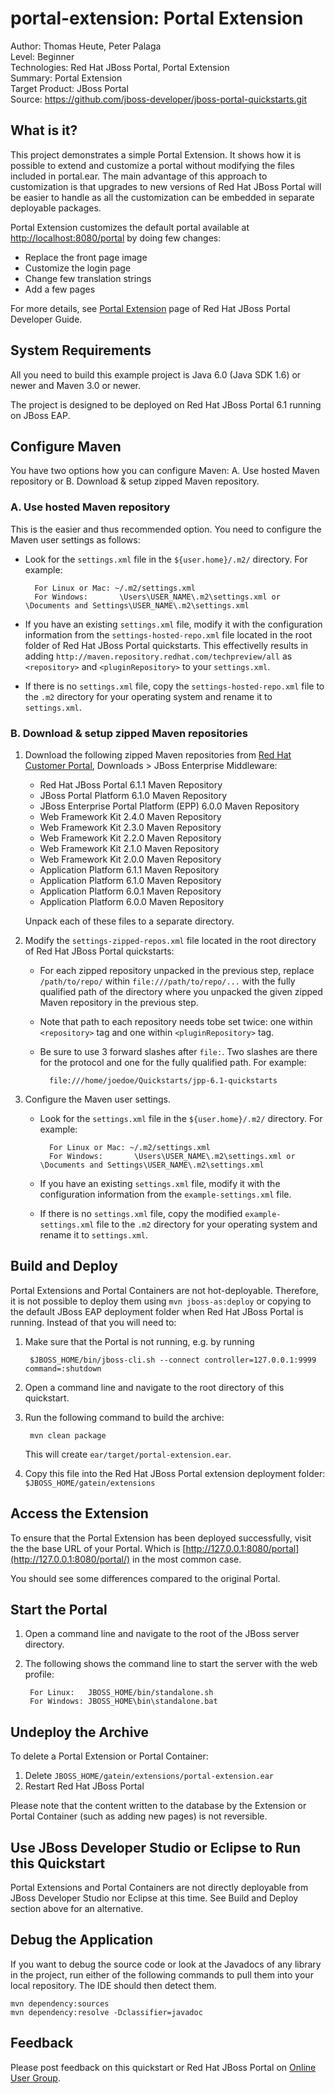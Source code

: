 <!--~ Do not edit this derived file! See jboss-portal-quickstarts/src/main/freemarker/portal-extension/README.md.ftl ~-->

portal-extension: Portal Extension
============================
Author: Thomas Heute, Peter Palaga  
Level: Beginner  
Technologies: Red Hat JBoss Portal, Portal Extension  
Summary: Portal Extension  
Target Product: JBoss Portal  
Source: <https://github.com/jboss-developer/jboss-portal-quickstarts.git>


What is it?
-----------

This project demonstrates a simple Portal Extension. It shows how it is possible to extend and customize a portal without
modifying the files included in portal.ear. The main advantage of this approach to customization is that upgrades to new
versions of Red Hat JBoss Portal will be easier to handle as all the customization can be embedded in separate
deployable packages.

Portal Extension customizes the default portal available at [http://localhost:8080/portal](http://localhost:8080/portal) by doing few changes:

* Replace the front page image
* Customize the login page
* Change few translation strings
* Add a few pages

For more details, see [Portal Extension](https://access.redhat.com/site/documentation/en-US/JBoss_Portal_Platform/6.1/html/Development_Guide/chap-Portal_Extension.html) page of
Red Hat JBoss Portal Developer Guide.


<!--~ Included from gatein-portal-quickstarts-parent/src/main/freemarker/include/system-requirements.md.ftl ~-->
System Requirements
-------------------

All you need to build this example project is Java 6.0 (Java SDK 1.6) or newer and Maven 3.0 or newer.

The project is designed to be deployed on Red Hat JBoss Portal 6.1 running on JBoss EAP.


<!--~ Included from gatein-portal-quickstarts-parent/src/main/freemarker/include/configure-maven.md.ftl ~-->
Configure Maven
---------------

You have two options how you can configure Maven: A. Use hosted Maven repository or B. Download & setup zipped Maven repository.

### A. Use hosted Maven repository

This is the easier and thus recommended option. You need to configure the Maven user settings as follows:

* Look for the `settings.xml` file in the `${user.home}/.m2/` directory. For example:

        For Linux or Mac: ~/.m2/settings.xml
        For Windows:       \Users\USER_NAME\.m2\settings.xml or \Documents and Settings\USER_NAME\.m2\settings.xml
* If you have an existing `settings.xml` file, modify it with the configuration information from the `settings-hosted-repo.xml`
  file located in the root folder of Red Hat JBoss Portal quickstarts. This effectivelly results in
  adding `http://maven.repository.redhat.com/techpreview/all` as `<repository>` and `<pluginRepository>` to your `settings.xml`.
* If there is no `settings.xml` file, copy the `settings-hosted-repo.xml` file to the `.m2` directory for your
  operating system and rename it to `settings.xml`.

### B. Download & setup zipped Maven repositories

1.  Download the following zipped Maven repositories from [Red Hat Customer Portal](https://access.redhat.com/),
    Downloads > JBoss Enterprise Middleware:
    * Red Hat JBoss Portal 6.1.1 Maven Repository
    * JBoss Portal Platform 6.1.0 Maven Repository
    * JBoss Enterprise Portal Platform (EPP) 6.0.0 Maven Repository
    * Web Framework Kit 2.4.0 Maven Repository
    * Web Framework Kit 2.3.0 Maven Repository
    * Web Framework Kit 2.2.0 Maven Repository
    * Web Framework Kit 2.1.0 Maven Repository
    * Web Framework Kit 2.0.0 Maven Repository
    * Application Platform 6.1.1 Maven Repository
    * Application Platform 6.1.0 Maven Repository
    * Application Platform 6.0.1 Maven Repository
    * Application Platform 6.0.0 Maven Repository

    Unpack each of these files to a separate directory.

2.  Modify the `settings-zipped-repos.xml` file located in the root directory of Red Hat JBoss Portal
    quickstarts:
    * For each zipped repository unpacked in the previous step, replace `/path/to/repo/` within `file:///path/to/repo/...`
      with the fully qualified path of the directory where you unpacked the given zipped Maven repository in the previous
      step.
    * Note that path to each repository needs tobe set twice: one within `<repository>` tag and one within
      `<pluginRepository>` tag.
    * Be sure to use 3 forward slashes after `file:`. Two slashes are there for the protocol and one for the fully qualified
      path. For example:

            file:///home/joedoe/Quickstarts/jpp-6.1-quickstarts
3.  Configure the Maven user settings.
    * Look for the `settings.xml` file in the `${user.home}/.m2/` directory. For example:

            For Linux or Mac: ~/.m2/settings.xml
            For Windows:       \Users\USER_NAME\.m2\settings.xml or \Documents and Settings\USER_NAME\.m2\settings.xml
    * If you have an existing `settings.xml` file, modify it with the configuration information from the `example-settings.xml`
      file.
    * If there is no `settings.xml` file, copy the modified `example-settings.xml` file to the `.m2` directory for your
      operating system and rename it to `settings.xml`.



<!--~ Included from gatein-portal-quickstarts-parent/src/main/freemarker/include/build-and-deploy-portal-container-or-extension.md.ftl ~-->
Build and Deploy
----------------

Portal Extensions and Portal Containers are not hot-deployable. Therefore, it is not possible to deploy them using 
`mvn jboss-as:deploy` or copying to the default JBoss EAP deployment folder when 
Red Hat JBoss Portal is running. Instead of that you will need to:

1. Make sure that the Portal is not running, e.g. by running 

        $JBOSS_HOME/bin/jboss-cli.sh --connect controller=127.0.0.1:9999 command=:shutdown

2. Open a command line and navigate to the root directory of this quickstart.
3. Run the following command to build the archive:

        mvn clean package

    This will create `ear/target/portal-extension.ear`.
4. Copy this file into the Red Hat JBoss Portal extension deployment folder: `$JBOSS_HOME/gatein/extensions`

Access the Extension
--------------------

To ensure that the Portal Extension has been deployed successfully, visit the the base URL of your Portal. Which is
[http://127.0.0.1:8080/portal](http://127.0.0.1:8080/portal/) in the most common case.

You should see some differences compared to the original Portal.


<!--~ Included from gatein-portal-quickstarts-parent/src/main/freemarker/include/start-the-portal.md.ftl ~-->
Start the Portal
----------------

1. Open a command line and navigate to the root of the JBoss server directory.
2. The following shows the command line to start the server with the web profile:

        For Linux:   JBOSS_HOME/bin/standalone.sh
        For Windows: JBOSS_HOME\bin\standalone.bat


Undeploy the Archive
--------------------

To delete a Portal Extension or Portal Container:

1. Delete `JBOSS_HOME/gatein/extensions/portal-extension.ear`
2. Restart Red Hat JBoss Portal

Please note that the content written to the database by the Extension or Portal Container (such as adding new pages) is not 
reversible.


Use JBoss Developer Studio or Eclipse to Run this Quickstart
------------------------------------------------------------

Portal Extensions and Portal Containers are not directly deployable from JBoss Developer Studio nor Eclipse at this time. 
See Build and Deploy section above for an alternative.  


<!--~ Included from gatein-portal-quickstarts-parent/src/main/freemarker/include/debug.md.ftl ~-->
Debug the Application
---------------------

If you want to debug the source code or look at the Javadocs of any library in the project, run either of the following 
commands to pull them into your local repository. The IDE should then detect them.

    mvn dependency:sources
    mvn dependency:resolve -Dclassifier=javadoc


<!--~ Included from gatein-portal-quickstarts-parent/src/main/freemarker/include/feedback.md.ftl ~-->
Feedback
--------

Please post feedback on this quickstart or Red Hat JBoss Portal on [Online User Group](https://access.redhat.com/groups/jboss-enterprise-middleware).
